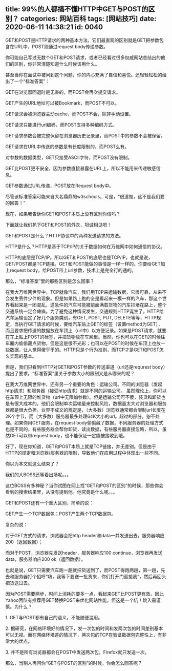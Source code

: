 title: 99%的人都搞不懂HTTP中GET与POST的区别？
categories: 网站百科
tags: [网站技巧]
date: 2020-06-11 14:38:21
id: 0040
---
  <p>GET和POST是HTTP请求的两种基本方法，它们最直观的区别就是GET把参数包含在URL中，POST则通过request body传递参数。</p><p>你可能自己写过无数个GET和POST请求，或者已经看过很多权威网站总结出的他们的区别，你非常清楚知道什么时候该用什么。</p><p>甚至当你在面试中被问到这个问题，你的内心充满了自信和喜悦。还轻轻松松的给出了一个“标准答案”：</p><p>GET在浏览器回退时是无害的，而POST会再次提交请求。</p><p>GET产生的URL地址可以被Bookmark，而POST不可以。</p><p>GET请求会被浏览器主动cache，而POST不会，除非手动设置。</p><p>GET请求只能进行url编码，而POST支持多种编码方式。</p><p>GET请求参数会被完整保留在浏览器历史记录里，而POST中的参数不会被保留。</p><p>GET请求在URL中传送的参数是有长度限制的，而POST么有。</p><p>对参数的数据类型，GET只接受ASCII字符，而POST没有限制。</p><p>GET比POST更不安全，因为参数直接暴露在URL上，所以不能用来传递敏感信息。</p><p>GET参数通过URL传递，POST放在Request body中。</p><p>尽管该标准答案可能来自大名鼎鼎的w3schools，可是，“很遗憾，这不是我们要的回答！”<br /></p><p></p><p>现在，如果我告诉你GET和POST本质上没有区别你信吗？&nbsp;<br /></p><p>下面就让我们扒下GET和POST的外衣，坦诚相见吧！</p><p></p><p>GET和POST是什么？HTTP协议中的两种发送请求的方法。<br /></p><p>HTTP是什么？HTTP是基于TCP/IP的关于数据如何在万维网中如何通信的协议。</p><p>HTTP的底层是TCP/IP。所以GET和POST的底层也是TCP/IP，也就是说，GET/POST都是TCP链接。GET和POST能做的事情是一样一样的。你要给GET加上request body，给POST带上url参数，技术上是完全行的通的。&nbsp;<br /></p><p>那么，“标准答案”里的那些区别是怎么回事？</p><p></p><p>在我大万维网世界中，TCP就像汽车，我们用TCP来运输数据，它很可靠，从来不会发生丢件少件的现象。但是如果路上跑的全是看起来一模一样的汽车，那这个世界看起来是一团混乱，送急件的汽车可能被前面满载货物的汽车拦堵在路上，整个交通系统一定会瘫痪。为了避免这种情况发生，交通规则HTTP诞生了。HTTP给汽车运输设定了好几个服务类别，有GET, POST, PUT, DELETE等等，HTTP规定，当执行GET请求的时候，要给汽车贴上GET的标签（设置method为GET），而且要求把传送的数据放在车顶上（url中）以方便记录。如果是POST请求，就要在车上贴上POST的标签，并把货物放在车厢里。当然，你也可以在GET的时候往车厢内偷偷藏点货物，但是这是很不光彩；也可以在POST的时候在车顶上也放一些数据，让人觉得傻乎乎的。HTTP只是个行为准则，而TCP才是GET和POST怎么实现的基本。<br /></p><p>但是，我们只看到HTTP对GET和POST参数的传送渠道（url还是requrest body）提出了要求。“标准答案”里关于参数大小的限制又是从哪来的呢？</p><p></p><p>在我大万维网世界中，还有另一个重要的角色：运输公司。不同的浏览器（发起http请求）和服务器（接受http请求）就是不同的运输公司。 虽然理论上，你可以在车顶上无限的堆货物（url中无限加参数）。但是运输公司可不傻，装货和卸货也是有很大成本的，他们会限制单次运输量来控制风险，数据量太大对浏览器和服务器都是很大负担。业界不成文的规定是，（大多数）浏览器通常都会限制url长度在2K个字节，而（大多数）服务器最多处理64K大小的url。超过的部分，恕不处理。如果你用GET服务，在request body偷偷藏了数据，不同服务器的处理方式也是不同的，有些服务器会帮你卸货，读出数据，有些服务器直接忽略，所以，虽然GET可以带request body，也不能保证一定能被接收到哦。</p><p>好了，现在你知道，GET和POST本质上就是TCP链接，并无差别。但是由于HTTP的规定和浏览器/服务器的限制，导致他们在应用过程中体现出一些不同。&nbsp;<br /></p><p>你以为本文就这么结束了？</p><p></p><p>我们的大BOSS还等着出场呢。。。</p><p>这位BOSS有多神秘？当你试图在网上找“GET和POST的区别”的时候，那些你会看到的搜索结果里，从没有提到他。他究竟是什么呢。。。</p><p>GET和POST还有一个重大区别，简单的说：</p><p>GET产生一个TCP数据包；POST产生两个TCP数据包。</p><p>复杂的说：<br /></p><p>对于GET方式的请求，浏览器会把http header和data一并发送出去，服务器响应200（返回数据）；</p><p>而对于POST，浏览器先发送header，服务器响应100 continue，浏览器再发送data，服务器响应200 ok（返回数据）。</p><p>也就是说，GET只需要汽车跑一趟就把货送到了，而POST得跑两趟，第一趟，先去和服务器打个招呼“嗨，我等下要送一批货来，你们打开门迎接我”，然后再回头把货送过去。</p><p>因为POST需要两步，时间上消耗的要多一点，看起来GET比POST更有效。因此Yahoo团队有推荐用GET替换POST来优化网站性能。但这是一个坑！跳入需谨慎。为什么？</p><p>1. GET与POST都有自己的语义，不能随便混用。</p><p>2. 据研究，在网络环境好的情况下，发一次包的时间和发两次包的时间差别基本可以无视。而在网络环境差的情况下，两次包的TCP在验证数据包完整性上，有非常大的优点。</p><p>3. 并不是所有浏览器都会在POST中发送两次包，Firefox就只发送一次。</p><p>那么，当别人再问你“GET与POST的区别”的时候，你会怎么回答呢？</p>  